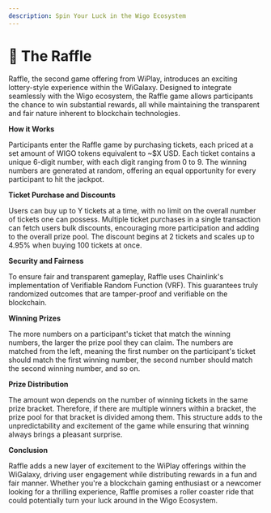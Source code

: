 ```yaml
---
description: Spin Your Luck in the Wigo Ecosystem
---
```


# 🎲 The Raffle

Raffle, the second game offering from WiPlay, introduces an exciting lottery-style experience within the WiGalaxy. Designed to integrate seamlessly with the Wigo ecosystem, the Raffle game allows participants the chance to win substantial rewards, all while maintaining the transparent and fair nature inherent to blockchain technologies.



**How it Works**

Participants enter the Raffle game by purchasing tickets, each priced at a set amount of WIGO tokens equivalent to \~$X USD. Each ticket contains a unique 6-digit number, with each digit ranging from 0 to 9. The winning numbers are generated at random, offering an equal opportunity for every participant to hit the jackpot.



**Ticket Purchase and Discounts**

Users can buy up to Y tickets at a time, with no limit on the overall number of tickets one can possess. Multiple ticket purchases in a single transaction can fetch users bulk discounts, encouraging more participation and adding to the overall prize pool. The discount begins at 2 tickets and scales up to 4.95% when buying 100 tickets at once.



**Security and Fairness**

To ensure fair and transparent gameplay, Raffle uses Chainlink's implementation of Verifiable Random Function (VRF). This guarantees truly randomized outcomes that are tamper-proof and verifiable on the blockchain.



**Winning Prizes**

The more numbers on a participant's ticket that match the winning numbers, the larger the prize pool they can claim. The numbers are matched from the left, meaning the first number on the participant's ticket should match the first winning number, the second number should match the second winning number, and so on.



**Prize Distribution**

The amount won depends on the number of winning tickets in the same prize bracket. Therefore, if there are multiple winners within a bracket, the prize pool for that bracket is divided among them. This structure adds to the unpredictability and excitement of the game while ensuring that winning always brings a pleasant surprise.



**Conclusion**

Raffle adds a new layer of excitement to the WiPlay offerings within the WiGalaxy, driving user engagement while distributing rewards in a fun and fair manner. Whether you're a blockchain gaming enthusiast or a newcomer looking for a thrilling experience, Raffle promises a roller coaster ride that could potentially turn your luck around in the Wigo Ecosystem.
